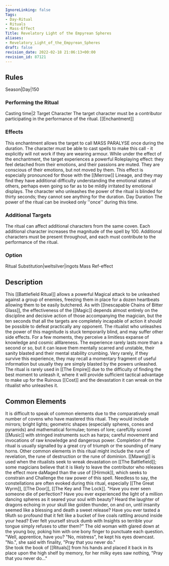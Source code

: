 ```yaml
---
IgnoreLinking: false
Tags:
- Day-Ritual
- Rituals
- Mass-Effect
Title: Revelatory Light of the Empyrean Spheres
aliases:
- Revelatory_Light_of_the_Empyrean_Spheres
draft: false
revision_date: 2022-02-18 21:06:13+00:00
revision_id: 87121
---
```


## Rules
Season|Day|150
### Performing the Ritual
Casting time|2 Target Character The target character must be a contributor participating in the performance of the ritual.
[[Enchantment]]
### Effects
This enchantment allows the target to call MASS PARALYSE once during the duration. The character must be able to cast spells to make this call - it explicitly will not work if they are wearing armour. 
While under the effect of the enchantment, the target experiences a powerful Roleplaying effect: they feel detached from their emotions, and their passions are muted. They are conscious of their emotions, but not moved by them. This effect is especially pronounced for those with the [[Merrow]] Lineage, and they may find they have additional difficulty understanding the emotional states of others, perhaps even going so far as to be mildly irritated by emotional displays.
The character who unleashes the power of the ritual is blinded for thirty seconds; they cannot see anything for the duration.
Day Duration The power of the ritual can be invoked only ''once'' during this time.
### Additional Targets
The ritual can affect additional characters from the same coven. Each additional character increases the magnitude of the spell by 100. Additional characters must be present throughout, and each must contribute to the performance of the ritual.
### Option
Ritual Substitution|weltsilver|ingots
Mass Ref-effect
## Description
This [[Battlefield Ritual]] allows a powerful Magical attack to be unleashed against a group of enemies, freezing them in place for a dozen heartbeats allowing them to be easily butchered. As with [[Inescapable Chains of Bitter Glass]], the effectiveness of the [[Magic]] depends almost entirely on the discipline and decisive action of those accompanying the magician, but the ten seconds that all the targets are completely incapable of action it should be possible to defeat practically any opponent.
The ritualist who unleashes the power of this magnitude is stuck temporarily blind, and may suffer other side effects. For a few moments, they perceive a limitless expanse of knowledge and cosmic aWareness. The experience rarely lasts more than a second or so, but it can leave them mentally scarred and unstable, their sanity blasted and their mental stability crumbing. Very rarely, if they survive this experience, they may recall a momentary fragment of useful information but usually they are simply blasted by the powers unleashed.
The ritual is rarely used in [[The Empire]] due to the difficulty of finding the best moment to unleash it, where it will provide sufficient tactical advantage to make up for the Ruinous [[Cost]] and the devastation it can wreak on the ritualist who unleashes it.
## Common Elements
It is difficult to speak of common elements due to the comparatively small number of covens who have mastered this ritual. They would include mirrors; bright lights; geometric shapes (especially spheres, cones and pyramids) and mathematical formulae; tomes of lore; carefUlly scored [[Music]] with stringed instruments such as harps; careful movement and invocations of raw knowledge and dangerous power. Completion of the ritual is usually signalled by a great cry of triumph or the sounding of many horns.
Other common elements in this ritual might include the rune of revelation, the rune of destruction or the rune of dominion. [[Mawrig]] is used when the ritualists seek to wreak devastation on [[The Battlefield]]; some magicians believe that it is likely to leave the contributor who releases the effect more daMaged than the use of [[Hirmok]], which seeks to constrain and Challenge the raw power of this spell.
Needless to say, the constellations are often evoked during this ritual, especially [[The Great Wyrm]], [[The Door]], [[The Key and The Lock]].
"Have you ever seen someone die of perfection?  Have you ever experienced the light of a million dancing spheres as it seared your soul with beauty?  Heard the laughter of dragons echoing in your skull like golden thunder, on and on, until insanity seemed like a blessing and death a sweet release?  Have you ever tasted a tRuth so profound that it felt like a bucket of live coals rattling around inside your head?  Ever felt yourself struck dumb with Insights so terrible your tongue simply refuses to utter them?"
The old woman with glared down at the young boy, poking him with one bony finger to punctuate each question.
"Well, apprentice, have you?
"No, mistress", he kept his eyes downcast.
"No.", she said with finality, "Pray that you never do."  
She took the book of [[Rituals]] from his hands and placed it back in its place upon the high shelf by memory, for her milky eyes saw nothing, "Pray that you never do..."